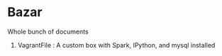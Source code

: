 # Bazar

Whole bunch of documents

1. VagrantFile : A custom box with Spark, IPython, and mysql installed